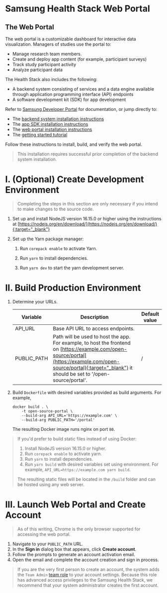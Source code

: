 # Samsung Health Stack Web Portal

## The Web Portal

The web portal is a customizable dashboard for interactive data visualization. Managers of studies use the portal to:

- Manage research team members.
- Create and deploy app content (for example, participant surveys)
- Track study participant activity
- Analyze participant data

The Health Stack also includes the following:

-  A backend system consisting of services and a data engine available through application programming interface (API) endpoints
-  A software development kit (SDK) for app development

Refer to <a href="https://developer.samsung.com/health/stack" target="_blank">Samsung Developer Portal</a> for documentation, or jump directly to:
- The <a href="https://developer.samsung.com/health/stack/developer-guide/installation/install-backend.html" target="_blank">backend system installation instructions</a>
- The <a href="https://developer.samsung.com/health/stack/developer-guide/installation/install-sdk.html" target="_blank">app SDK installation instructions</a>
- The <a href="https://developer.samsung.com/health/stack/developer-guide/installation/install-portal.html" target="_blank">web portal installation instructions</a>
- The <a href="https://developer.samsung.com/codelab/health/research-app.html" target="_blank">getting started tutorial</a>

Follow these instructions to install, build, and verify the web portal.

> This installation requires successful prior completion of the backend system installation.

# I. (Optional) Create Development Environment

>  Completing the steps in this section are only necessary if you intend to make changes to the source code.

1. Set up and install NodeJS version 16.15.0 or higher using the instructions at [https://nodejs.org/en/download/](https://nodejs.org/en/download/){:target="_blank"}

2. Set up the Yarn package manager:
   1. Run `corepack enable` to activate Yarn.

   2. Run `yarn` to install dependencies.

   3. Run `yarn dev` to start the yarn development server.


# II. Build Production Environment

1. Determine your URLs.

   | Variable    | Description                                                  | Default value |
   | ----------- | ------------------------------------------------------------ | ------------- |
   | API_URL     | Base API URL to access endpoints.                            |               |
   | PUBLIC_PATH | Path will be used to host the app. For example, to host the frontend on [https://example.com/open-source/portal](https://example.com/open-source/portal){:target="_blank"} it should be set to '/open-source/portal'. | /             |

2. Build `Dockerfile` with desired variables provided as build arguments. For example,

   ```
   docker build . \
       -t open-source-portal \
       --build-arg API_URL='https://example.com' \
       --build-arg PUBLIC_PATH='/portal'
   ```

   The resulting Docker image runs nginx on port `80`.

> If you'd prefer to build static files instead of using Docker:
>
> 1. Install NodeJS version 16.15.0 or higher.
> 2. Run `corepack enable` to activate yarn.
> 3. Run `yarn` to install dependencies.
> 4. Run `yarn build` with desired variables set using environment. For example, `API_URL=https://example.com yarn build`.
>
> The resulting static files will be located in the `/build` folder and can be hosted using any web server.

# III. Launch Web Portal and Create Account

> As of this writing, Chrome is the only browser supported for accessing the web portal.

1. Navigate to your `PUBLIC_PATH` URL.
2. In the **Sign in** dialog box that appears, click **Create account**.
3. Follow the prompts to generate an account activation email.
4. Open the email and complete the account creation and sign in process.

>  If you are the very first person to create an account, the system adds the `Team Admin` [team role](https://developer.samsung.com/health/stack/portal-guide/study-management/role-based-access-control.html) to your account settings. Because this role has advanced access privileges to the Samsung Health Stack, we recommend that your system administrator creates the first account.
